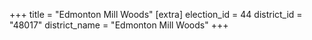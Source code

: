 +++
title = "Edmonton Mill Woods"
[extra]
election_id = 44
district_id = "48017"
district_name = "Edmonton Mill Woods"
+++
